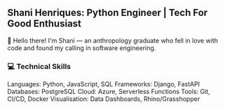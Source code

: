 ## Shani Henriques: Python Engineer | Tech For Good Enthusiast

👋 Hello there! I'm Shani — an anthropology graduate who fell in love with code and found my calling in software engineering. 

### 💻 Technical Skills

Languages: Python, JavaScript, SQL
Frameworks: Django, FastAPI
Databases: PostgreSQL
Cloud: Azure, Serverless Functions
Tools: Git, CI/CD, Docker
Visualisation: Data Dashboards, Rhino/Grasshopper

<!--
**shenriques/shenriques** is a ✨ _special_ ✨ repository because its `README.md` (this file) appears on your GitHub profile.

Here are some ideas to get you started:

- 🔭 I’m currently working on ...
- 🌱 I’m currently learning ...
- 👯 I’m looking to collaborate on ...
- 🤔 I’m looking for help with ...
- 💬 Ask me about ...
- 📫 How to reach me: ...
- 😄 Pronouns: ...
- ⚡ Fun fact: ...
-->
